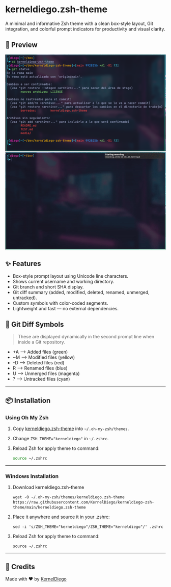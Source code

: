 # kerneldiego.zsh-theme

A minimal and informative Zsh theme with a clean box-style layout, Git integration, and colorful prompt indicators for productivity and visual clarity.

## 🌄 Preview

![screenshot](./media/screenshot.png)
![Demo](./media/recording.gif)

## ✨ Features

- Box-style prompt layout using Unicode line characters.
- Shows current username and working directory.
- Git branch and short SHA display.
- Git diff summary (added, modified, deleted, renamed, unmerged, untracked).
- Custom symbols with color-coded segments.
- Lightweight and fast — no external dependencies.

## 🧩 Git Diff Symbols

>These are displayed dynamically in the second prompt line when inside a Git repository.

- +A —> Added files (green)
- ~M —> Modified files (yellow)
- -D —> Deleted files (red)
- R —> Renamed files (blue)
- U —> Unmerged files (magenta)
- ? —> Untracked files (cyan)

---

## 📦 Installation

### Using Oh My Zsh

1. Copy [kerneldiego.zsh-theme](https://raw.githubusercontent.com/KernelDiego/kerneldiego-zsh-theme/main/kerneldiego.zsh-theme) into `~/.oh-my-zsh/themes`.

2. Change `ZSH_THEME="kerneldiego"` in `~/.zshrc`.

3. Reload Zsh for apply theme to command:

   ```bash
   source ~/.zshrc
   ```

---

### Windows Installation

1. Download kerneldiego.zsh-theme

   ```shel
   wget -O ~/.oh-my-zsh/themes/kerneldiego.zsh-theme https://raw.githubusercontent.com/KernelDiego/kerneldiego-zsh-theme/main/kerneldiego.zsh-theme
   ```

2. Place it anywhere and source it in your .zshrc:

   ```shell
   sed -i 's/ZSH_THEME="kerneldiego"/ZSH_THEME="kerneldiego"/' .zshrc
   ```

3. Reload Zsh for apply theme to command:

   ```shell
   source ~/.zshrc
   ```

---

## 🙏 Credits 

Made with ❤️ by [KernelDiego](https://github.com/KernelDiego/)
